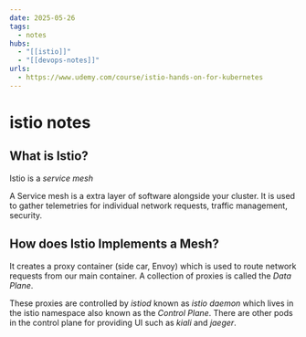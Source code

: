 ```yaml
---
date: 2025-05-26
tags:
  - notes
hubs:
  - "[[istio]]"
  - "[[devops-notes]]"
urls:
  - https://www.udemy.com/course/istio-hands-on-for-kubernetes
---
```


# istio notes

## What is Istio?

Istio is a _service mesh_

A Service mesh is a extra layer of software alongside your cluster. It is used
to gather telemetries for individual network requests, traffic management,
security.

## How does Istio Implements a Mesh?

It creates a proxy container (side car, Envoy) which is used to route network
requests from our main container. A collection of proxies is called the _Data
Plane_.

These proxies are controlled by _istiod_ known as _istio daemon_ which lives in
the istio namespace also known as the _Control Plane_. There are other pods in
the control plane for providing UI such as _kiali_ and _jaeger_.
